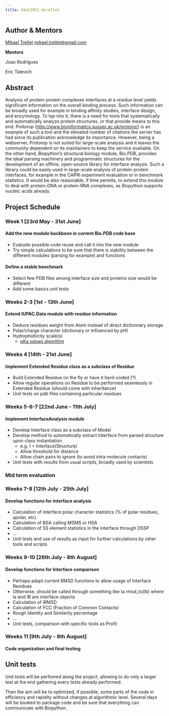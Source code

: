 ```yaml
---
title: GSoC2011 mtrellet
---
```


Author & Mentors
----------------

[Mikael Trellet](User:Mtrellet "wikilink") mikael.trellet@gmail.com

**Mentors**

  
Joao Rodrigues

Eric Talevich

Abstract
--------

Analysis of protein-protein complexes interfaces at a residue level
yields significant information on the overall binding process. Such
information can be broadly used for example in binding affinity studies,
interface design, and enzymology. To tap into it, there is a need for
tools that systematically and automatically analyze protein structures,
or that provide means to this end. Protorop
(http://www.bioinformatics.sussex.ac.uk/protorp/) is an example of such
a tool and the elevated number of citations the server has had since its
publication acknowledge its importance. However, being a webserver,
Protorop is not suited for large-scale analysis and it leaves the
community dependent on its maintainers to keep the service available. On
the other hand, Biopython’s structural biology module, Bio.PDB, provides
the ideal parsing machinery and programmatic structures for the
development of an offline, open-source library for interface analysis.
Such a library could be easily used in large-scale analysis of
protein-protein interfaces, for example in the CAPRI experiment
evaluation or in benchmark statistics. It would be also reasonable, if
time permits, to extend this module to deal with protein-DNA or
protein-RNA complexes, as Biopython supports nucleic acids already.

Project Schedule
----------------

### Week 1 \[23rd May - 31st June\]

#### Add the new module backbone in current Bio.PDB code base

-   Evaluate possible code reuse and call it into the new module
-   Try simple calculations to be sure that there is stability between
    the different modules (parsing for example) and functions

#### Define a stable benchmark

-   Select few PDB files among interface size and proteins size would be
    different
-   Add some basics unit tests

### Weeks 2-3 \[1st - 13th June\]

#### Extend IUPAC.Data module with residue information

-   Deduce residues weight from Atom instead of direct dictionnary
    storage
-   Polar/charge character (dictionary or influenced by pH)
-   Hydrophobicity scale(s)
    -   [pKa values
        algorithm](http://www3.interscience.wiley.com/journal/112117957/abstract)

### Weeks 4 \[14th - 21st June\]

#### Implement Extended Residue class as a subclass of Residue

-   Build Extended Residue on the fly or have it hard-coded (?)
-   Allow regular operations on Residue to be performed seamlessly in
    Extended Residue (should come with inheritance)
-   Unit tests on pdb files containing particular residues

### Weeks 5-6-7 \[22nd June - 11th July\]

#### Implement InterfaceAnalysis module

-   Develop Interface class as a subclass of Model
-   Develop method to automatically extract Interface from parsed
    structure upon class instantiation
    -   e.g. I = Interface(Structure)
    -   Allow threshold for distance
    -   Allow chain pairs to ignore (to avoid intra-molecule contacts)
-   Unit tests with results from usual scripts, broadly used by
    scientists

### Mid term evaluation

### Weeks 7-8 \[12th July - 25th July\]

#### Develop functions for interface analysis

-   Calculation of interface polar character statistics (% of polar
    residues, apolar, etc)
-   Calculation of BSA calling MSMS or HSA
-   Calculation of SS element statistics in the interface through DSSP
-   ...
-   Unit tests and use of results as input for further calculations by
    other tools and scripts

### Weeks 9-10 \[26th July - 8th August\]

#### Develop functions for Interface comparison

-   Perhaps adapt current RMSD functions to allow usage of Interface
    Residues
-   Otherwise, should be called through something like Ia.rmsd\_to(Ib)
    where Ia and IB are interface objects
-   Calculation of iRMSD
-   Calculation of FCC (Fraction of Common Contacts)
-   Rough Identity and Similarity percentage
-   ...
-   Unit tests, comparison with specific tools as Profit

### Weeks 11 \[9th July - 8th August\]

#### Code organization and final testing

Unit tests
----------

Unit tests will be perfomed along the project, allowing to do only a
larger test at the end gathering every tests already performed.

Then the aim will be to optimized, if possible, some parts of the code
in efficiency and rapidity without changes at algorithmic level. Several
days will be booked to package code and be sure that everything can
communicate with Biopython.
